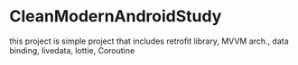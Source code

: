 # CleanModernAndroidStudy
this project is simple project that includes retrofit library, MVVM arch., data binding, livedata, lottie, Coroutine
